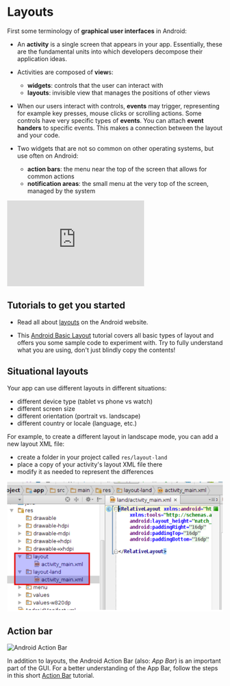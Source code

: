 # Layouts

First some terminology of **graphical user interfaces** in Android:

- An **activity** is a single screen that appears in your app. Essentially, these are the fundamental units into which developers decompose their application ideas.

- Activities are composed of **view**s:
    - **widgets**: controls that the user can interact with
    - **layouts**: invisible view that manages the positions of other views

- When our users interact with controls, **events** may trigger, representing for example key presses, mouse clicks or scrolling actions. Some controls have very specific types of **events**. You can attach **event handers** to specific events. This makes a connection between the layout and your code.

- Two widgets that are not so common on other operating systems, but use often on Android:
    - **action bars**: the menu near the top of the screen that allows for common actions
    - **notification areas**: the small menu at the very top of the screen, managed by the system

<iframe src="https://player.vimeo.com/video/211268580" width="320" height="200" frameborder="0" webkitallowfullscreen mozallowfullscreen allowfullscreen></iframe>

## Tutorials to get you started

- Read all about [layouts](https://developer.android.com/guide/topics/ui/declaring-layout.html) on the Android website.

- This [Android Basic Layout](http://www.journaldev.com/9495/android-layout-linearlayout-relativelayout-example-tutorial) tutorial covers all basic types of layout and offers you some sample code to experiment with. Try to fully understand what you are using, don't just blindly copy the contents!

## Situational layouts

Your app can use different layouts in different situations:

- different device type (tablet vs phone vs watch)
- different screen size
- different orientation (portrait vs. landscape)
- different country or locale (language, etc.)

For example, to create a different layout in landscape mode, you can add a new layout XML file:

- create a folder in your project called `res/layout-land`
- place a copy of your activity's layout XML file there
- modify it as needed to represent the differences

![Screen shot of adding layout XML file](layoutxml.png)

## Action bar

![Android Action Bar](https://developer.android.com/images/training/appbar/appbar_sheets.png)

In addition to layouts, the Android Action Bar (also: *App Bar*) is an important part of the GUI. For a better understanding of the App Bar, follow the steps in this short [Action Bar](http://www.journaldev.com/9357/android-actionbar-example-tutorial) tutorial.
